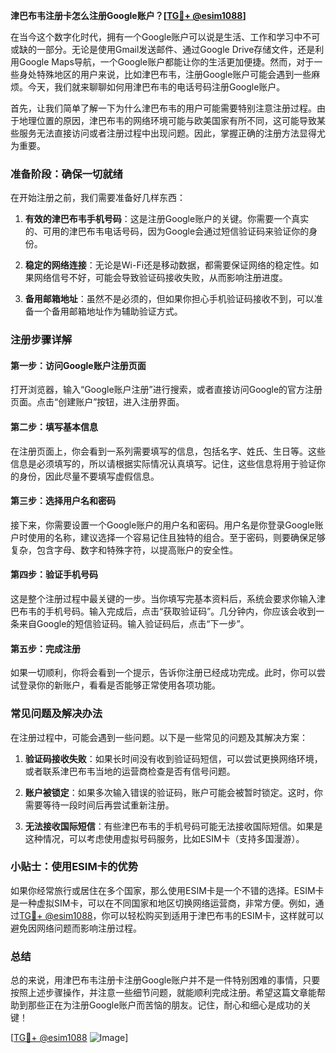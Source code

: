 **津巴布韦注册卡怎么注册Google账户？[[TG💪+ @esim1088](https://t.me/s/esim1088)]**

在当今这个数字化时代，拥有一个Google账户可以说是生活、工作和学习中不可或缺的一部分。无论是使用Gmail发送邮件、通过Google Drive存储文件，还是利用Google Maps导航，一个Google账户都能让你的生活更加便捷。然而，对于一些身处特殊地区的用户来说，比如津巴布韦，注册Google账户可能会遇到一些麻烦。今天，我们就来聊聊如何用津巴布韦的电话号码注册Google账户。

首先，让我们简单了解一下为什么津巴布韦的用户可能需要特别注意注册过程。由于地理位置的原因，津巴布韦的网络环境可能与欧美国家有所不同，这可能导致某些服务无法直接访问或者注册过程中出现问题。因此，掌握正确的注册方法显得尤为重要。

### 准备阶段：确保一切就绪

在开始注册之前，我们需要准备好几样东西：

1. **有效的津巴布韦手机号码**：这是注册Google账户的关键。你需要一个真实的、可用的津巴布韦电话号码，因为Google会通过短信验证码来验证你的身份。
   
2. **稳定的网络连接**：无论是Wi-Fi还是移动数据，都需要保证网络的稳定性。如果网络信号不好，可能会导致验证码接收失败，从而影响注册进度。

3. **备用邮箱地址**：虽然不是必须的，但如果你担心手机验证码接收不到，可以准备一个备用邮箱地址作为辅助验证方式。

### 注册步骤详解

#### 第一步：访问Google账户注册页面

打开浏览器，输入“Google账户注册”进行搜索，或者直接访问Google的官方注册页面。点击“创建账户”按钮，进入注册界面。

#### 第二步：填写基本信息

在注册页面上，你会看到一系列需要填写的信息，包括名字、姓氏、生日等。这些信息是必须填写的，所以请根据实际情况认真填写。记住，这些信息将用于验证你的身份，因此尽量不要填写虚假信息。

#### 第三步：选择用户名和密码

接下来，你需要设置一个Google账户的用户名和密码。用户名是你登录Google账户时使用的名称，建议选择一个容易记住且独特的组合。至于密码，则要确保足够复杂，包含字母、数字和特殊字符，以提高账户的安全性。

#### 第四步：验证手机号码

这是整个注册过程中最关键的一步。当你填写完基本资料后，系统会要求你输入津巴布韦的手机号码。输入完成后，点击“获取验证码”。几分钟内，你应该会收到一条来自Google的短信验证码。输入验证码后，点击“下一步”。

#### 第五步：完成注册

如果一切顺利，你将会看到一个提示，告诉你注册已经成功完成。此时，你可以尝试登录你的新账户，看看是否能够正常使用各项功能。

### 常见问题及解决办法

在注册过程中，可能会遇到一些问题。以下是一些常见的问题及其解决方案：

1. **验证码接收失败**：如果长时间没有收到验证码短信，可以尝试更换网络环境，或者联系津巴布韦当地的运营商检查是否有信号问题。

2. **账户被锁定**：如果多次输入错误的验证码，账户可能会被暂时锁定。这时，你需要等待一段时间后再尝试重新注册。

3. **无法接收国际短信**：有些津巴布韦的手机号码可能无法接收国际短信。如果是这种情况，可以考虑使用虚拟号码服务，比如ESIM卡（支持多国漫游）。

### 小贴士：使用ESIM卡的优势

如果你经常旅行或居住在多个国家，那么使用ESIM卡是一个不错的选择。ESIM卡是一种虚拟SIM卡，可以在不同国家和地区切换网络运营商，非常方便。例如，通过[TG💪+ @esim1088](https://t.me/s/esim1088)，你可以轻松购买到适用于津巴布韦的ESIM卡，这样就可以避免因网络问题而影响注册过程。

### 总结

总的来说，用津巴布韦注册卡注册Google账户并不是一件特别困难的事情，只要按照上述步骤操作，并注意一些细节问题，就能顺利完成注册。希望这篇文章能帮助到那些正在为注册Google账户而苦恼的朋友。记住，耐心和细心是成功的关键！

[[TG💪+ @esim1088](https://t.me/s/esim1088) ![Image](https://i.postimg.cc/4NQfJmqS/Snipaste-2025-05-13-00-14-12.png)]